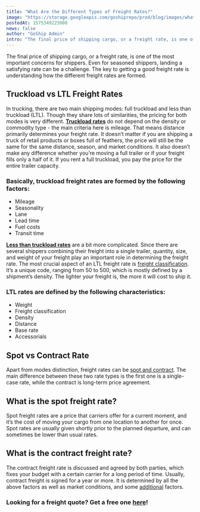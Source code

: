```yaml
---
title: "What Are the Different Types of Freight Rates?"
image: "https://storage.googleapis.com/goshiprepo/prod/blog/images/what-are-the-different-types-of-freight-rates.jpg"
postedAt: 1575349225000
news: false
author: "GoShip Admin"
intro: "The final price of shipping cargo, or a freight rate, is one of the most important concerns for shippers. Even for seasoned shippers, landing a satisfying rate can be a challenge. The key to getting a good freight rate is understanding how the different freight rates are formed. \n\nTruckload vs LTL Freight Rates\n-\n\nIn trucking, there are two main shipping modes: full truckload and less than truckload (LTL). Though they share lots of similarities, the pricing for both modes is very different. Truckload rates "
---
```

The final price of shipping cargo, or a freight rate, is one of the most important concerns for shippers. Even for seasoned shippers, landing a satisfying rate can be a challenge. The key to getting a good freight rate is understanding how the different freight rates are formed.

Truckload vs LTL Freight Rates
------------------------------

In trucking, there are two main shipping modes: full truckload and less than truckload (LTL). Though they share lots of similarities, the pricing for both modes is very different. [**Truckload rates**](https://www.goship.com/blog/how-are-truckload-freight-rates-calculated/) do not depend on the density or commodity type - the main criteria here is mileage. That means distance primarily determines your freight rate. It doesn’t matter if you are shipping a truck of retail products or boxes full of feathers, the price will still be the same for the same distance, season, and market conditions. It also doesn’t make any difference whether you’re moving a full trailer or if your freight fills only a half of it. If you rent a full truckload, you pay the price for the entire trailer capacity.

### Basically, truckload freight rates are formed by the following factors:

*   Mileage
*   Seasonality
*   Lane
*   Lead time
*   Fuel costs
*   Transit time

[**Less than truckload rates**](https://www.goship.com/blog/factors-determine-ltl-shipping-rates/) are a bit more complicated. Since there are several shippers combining their freight into a single trailer, quantity, size, and weight of your freight play an important role in determining the freight rate. The most crucial aspect of an LTL freight rate is [freight classification](https://www.goship.com/blog/blog-everything-you-need-to-know-about-ltl-freight-class/). It’s a unique code, ranging from 50 to 500, which is mostly defined by a shipment’s density. The lighter your freight is, the more it will cost to ship it.

### LTL rates are defined by the following characteristics:

*   Weight
*   Freight classification
*   Density
*   Distance
*   Base rate
*   Accessorials

Spot vs Contract Rate
---------------------

Apart from modes distinction, freight rates can be [spot and contract](https://www.plslogistics.com/blog/spot-market-freight-rates-contract-rates/). The main difference between these two rate types is the first one is a single-case rate, while the contract is long-term price agreement.

What is the spot freight rate?
------------------------------

Spot freight rates are a price that carriers offer for a current moment, and it’s the cost of moving your cargo from one location to another for once. Spot rates are usually given shortly prior to the planned departure, and can sometimes be lower than usual rates.

What is the contract freight rate?
----------------------------------

The contract freight rate is discussed and agreed by both parties, which fixes your budget with a certain carrier for a long period of time. Usually, contract freight is signed for a year or more. It is determined by all the above factors as well as market conditions, and some [additional](https://www.goship.com/blog/how-to-avoid-accessorial-charges-in-freight-shipping/) factors.

### Looking for a freight quote? Get a free one [here](https://www.goship.com/)!
